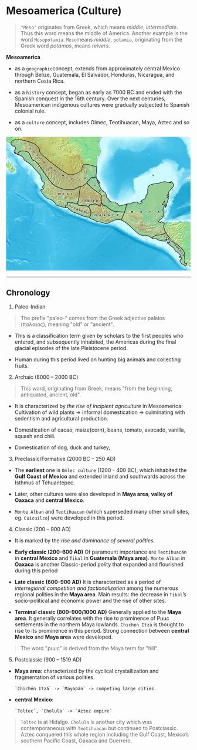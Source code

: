 # Mesoamerica (Culture)
> `"Meso"` originates from Greek, which means *middle*, *intermediate*. Thus this word means the middle of America.
> Another example is the word `Mesopotamia`. `Meso`means *middle*, `potamia`, originating from the Greek word *potamos*, means *reivers*.

__Mesoamerica__

* as a `geographic`concept, extends from approximately central Mexico through Belize, Guatemala, El Salvador, Honduras, 
Nicaragua, and northern Costa Rica.

* as a `history` concept, began as early as 7000 BC and ended with the Spanish conquest in the 16th century. Over the 
next centuries, Mesoamerican indigenous cultures were gradually subjected to Spanish colonial rule.

* as a `culture` concept, includes Olmec, Teotihuacan, Maya, Aztec and so on.

![Mesoamerica](https://github.com/Ray-Fan/Mexico/blob/master/Mesoamerica_english.png)

___

## Chronology
1. Paleo-Indian
> The prefix "paleo-" comes from the Greek adjective palaios (παλαιός), meaning "old" or "ancient".  

* This is a classification term given by scholars to the first peoples who entered, and subsequently inhabited, the Americas during the final glacial episodes of the late Pleistocene period. 

* Human during this period lived on hunting big animals and collecting fruits.

2. Archaic (8000 – 2000 BC)
> This word, originating from Greek, means "from the beginning, antiquated, ancient, old".

* It is characterized by *the rise of incipient agriculture* in Mesoamerica: Cultivation of wild plants -> informal 
domestication -> culminating with sedentism and agricultural production.

* Domestication of cacao, maize(corn), beans, tomato, avocado, vanilla, squash and chili.

* Domestication of dog, duck and turkey,

3. Preclassic/Formative (2000 BC – 250 AD)

* The __earliest__ one is `Omlec culture` (1200 - 400 BC), which inhabited the __Gulf Coast of Mexico__ and extended inland and southwards 
across the Isthmus of Tehuantepec.

* Later, other cultures were also developed in __Maya area__, __valley of Oaxaca__ and __central Mexico__.

* `Monte Alban` and `Teotihuacan` (which superseded many other small sites, eg. `Cuicuilco`) were developed in this period.

4. Classic (200 – 900 AD)

* It is marked by the *rise and dominance of several polities*.

* __Early classic (200–600 AD)__ Of paramount importance are `Teotihuacán` in __central Mexico__ and `Tikal` in __Guatemala (Maya area)__. 
`Monte Alban` in __Oaxaca__ is another Classic-period polity that expanded and flourished during this period

* __Late classic (600–900 AD)__ It is characterized as a period of *interregional competition and factionalization* among the numerous 
regional polities in the __Maya area__. Main results: the decrease in `Tikal`’s socio-political and economic power and the rise of other
sites.

* __Terminal classic (800–900/1000 AD)__ Generally applied to the __Maya area__. It generally correlates with the rise to prominence 
of Puuc settlements in the northern Maya lowlands. `Chichén Itzá` is thought to rise to its prominence in this period. 
Strong connection between __central Mexico__ and __Maya area__ were developed.
> The word "puuc" is derived from the Maya term for "hill".

5. Postclassic (900 – 1519 AD)

* __Maya area__: characterized by the cyclical crystallization and fragmentation of various polities. 

      `Chichén Itzá` -> `Mayapán` -> competing large cities.

* __central Mexico__: 

      `Toltec`, `Cholula` -> `Aztez empire`
 > `Toltec` is at Hidalgo. `Cholula` is another city which was contemporaneous with `Teotihuacan` but continued to Postclassic. Aztec
conquered this whole region including the Gulf Coast, Mexico’s southern Pacific Coast, Oaxaca and Guerrero.

